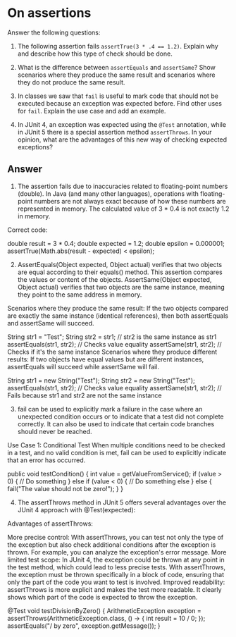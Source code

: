 # On assertions

Answer the following questions:

1. The following assertion fails `assertTrue(3 * .4 == 1.2)`. Explain why and describe how this type of check should be done.

2. What is the difference between `assertEquals` and `assertSame`? Show scenarios where they produce the same result and scenarios where they do not produce the same result.

3. In classes we saw that `fail` is useful to mark code that should not be executed because an exception was expected before. Find other uses for `fail`. Explain the use case and add an example.

4. In JUnit 4, an exception was expected using the `@Test` annotation, while in JUnit 5 there is a special assertion method `assertThrows`. In your opinion, what are the advantages of this new way of checking expected exceptions?

## Answer

1. The assertion fails due to inaccuracies related to floating-point numbers (double). In Java (and many other languages), operations with floating-point numbers are not always exact because of how these numbers are represented in memory. The calculated value of 3 * 0.4 is not exactly 1.2 in memory.

Correct code:

double result = 3 * 0.4;
double expected = 1.2;
double epsilon = 0.000001;
assertTrue(Math.abs(result - expected) < epsilon);

2. AssertEquals(Object expected, Object actual) verifies that two objects are equal according to their equals() method. This assertion compares the values or content of the objects. AssertSame(Object expected, Object actual) verifies that two objects are the same instance, meaning they point to the same address in memory.

Scenarios where they produce the same result: If the two objects compared are exactly the same instance (identical references), then both assertEquals and assertSame will succeed.


String str1 = "Test";
String str2 = str1;  // str2 is the same instance as str1
assertEquals(str1, str2);  // Checks value equality
assertSame(str1, str2);    // Checks if it's the same instance
Scenarios where they produce different results: If two objects have equal values but are different instances, assertEquals will succeed while assertSame will fail.

String str1 = new String("Test");
String str2 = new String("Test");
assertEquals(str1, str2);  // Checks value equality
assertSame(str1, str2);    // Fails because str1 and str2 are not the same instance

3. fail can be used to explicitly mark a failure in the case where an unexpected condition occurs or to indicate that a test did not complete correctly. It can also be used to indicate that certain code branches should never be reached.

Use Case 1: Conditional Test When multiple conditions need to be checked in a test, and no valid condition is met, fail can be used to explicitly indicate that an error has occurred.

public void testCondition() {
    int value = getValueFromService();
    if (value > 0) {
        // Do something
    } else if (value < 0) {
        // Do something else
    } else {
        fail("The value should not be zero!");
    }
}

4. The assertThrows method in JUnit 5 offers several advantages over the JUnit 4 approach with @Test(expected):

Advantages of assertThrows:

More precise control: With assertThrows, you can test not only the type of the exception but also check additional conditions after the exception is thrown. For example, you can analyze the exception's error message.
More limited test scope: In JUnit 4, the exception could be thrown at any point in the test method, which could lead to less precise tests. With assertThrows, the exception must be thrown specifically in a block of code, ensuring that only the part of the code you want to test is involved.
Improved readability: assertThrows is more explicit and makes the test more readable. It clearly shows which part of the code is expected to throw the exception.

@Test
void testDivisionByZero() {
    ArithmeticException exception = assertThrows(ArithmeticException.class, () -> {
        int result = 10 / 0;
    });
    assertEquals("/ by zero", exception.getMessage());
}






